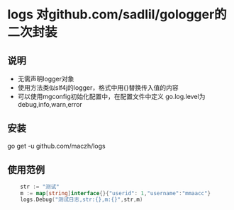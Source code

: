 # logs 对github.com/sadlil/gologger的二次封装

## 说明
+ 无需声明logger对象
+ 使用方法类似slf4j的logger，格式中用{}替换传入值的内容
+ 可以使用mgconfig初始化配置中，在配置文件中定义 go.log.level为 debug,info,warn,error

## 安装
go get -u github.com/maczh/logs

## 使用范例
```go
    str := "测试"
    m := map[string]interface{}{"userid": 1,"username":"mmaacc"}
    logs.Debug("测试日志,str:{},m:{}",str,m)
```